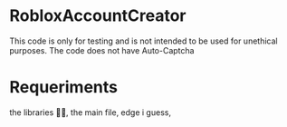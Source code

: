# RobloxAccountCreator
This code is only for testing and is not intended to be used for unethical purposes.
The code does not have Auto-Captcha
# Requeriments
the libraries 👍🏻,
the main file,
edge i guess,
